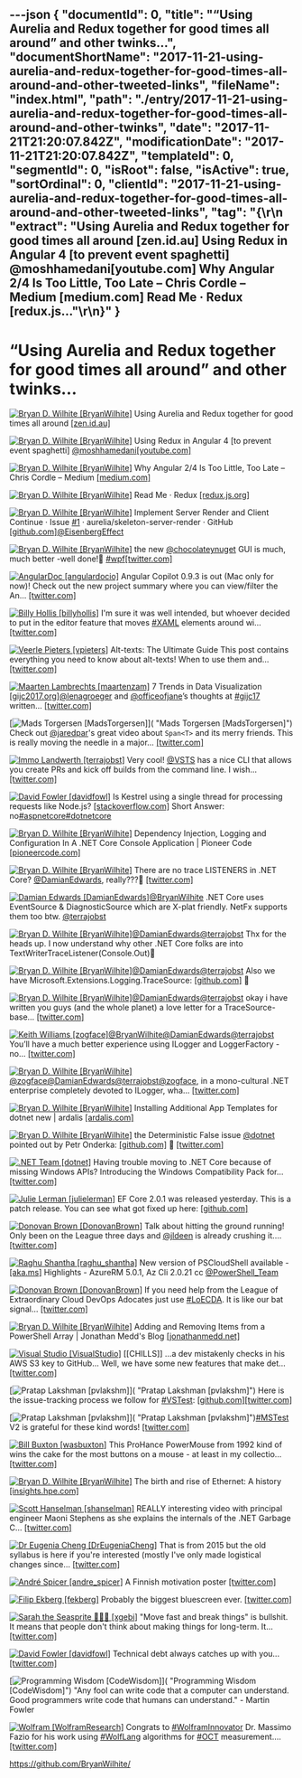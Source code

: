 ---json
{
  "documentId": 0,
  "title": "“Using Aurelia and Redux together for good times all around” and other twinks…",
  "documentShortName": "2017-11-21-using-aurelia-and-redux-together-for-good-times-all-around-and-other-tweeted-links",
  "fileName": "index.html",
  "path": "./entry/2017-11-21-using-aurelia-and-redux-together-for-good-times-all-around-and-other-twinks",
  "date": "2017-11-21T21:20:07.842Z",
  "modificationDate": "2017-11-21T21:20:07.842Z",
  "templateId": 0,
  "segmentId": 0,
  "isRoot": false,
  "isActive": true,
  "sortOrdinal": 0,
  "clientId": "2017-11-21-using-aurelia-and-redux-together-for-good-times-all-around-and-other-tweeted-links",
  "tag": "{\r\n  \"extract\": \"Using Aurelia and Redux together for good times all around [zen.id.au] Using Redux in Angular 4 [to prevent event spaghetti] @moshhamedani[youtube.com] Why Angular 2/4 Is Too Little, Too Late – Chris Cordle – Medium [medium.com] Read Me · Redux [redux.js...\"\r\n}"
}
---

# “Using Aurelia and Redux together for good times all around” and other twinks…

[<img alt="Bryan D. Wilhite [BryanWilhite]" src="https://songhay.blob.core.windows.net/shared-social-twitter/BryanWilhite.jpeg">](http://songhayblog.azurewebsites.net/ "Bryan D. Wilhite [BryanWilhite]") Using Aurelia and Redux together for good times all around [[zen.id.au]](https://zen.id.au/using-aurelia-and-redux-together-for-good-times-all-around/)

[<img alt="Bryan D. Wilhite [BryanWilhite]" src="https://songhay.blob.core.windows.net/shared-social-twitter/BryanWilhite.jpeg">](http://songhayblog.azurewebsites.net/ "Bryan D. Wilhite [BryanWilhite]") Using Redux in Angular 4 [to prevent event spaghetti] [@moshhamedani](http://twitter.com/moshhamedani)[[youtube.com]](https://www.youtube.com/watch?v=UEcdQR-NoNA)

[<img alt="Bryan D. Wilhite [BryanWilhite]" src="https://songhay.blob.core.windows.net/shared-social-twitter/BryanWilhite.jpeg">](http://songhayblog.azurewebsites.net/ "Bryan D. Wilhite [BryanWilhite]") Why Angular 2/4 Is Too Little, Too Late – Chris Cordle – Medium [[medium.com]](https://medium.com/@chriscordle/why-angular-2-4-is-too-little-too-late-ea86d7fa0bae)

[<img alt="Bryan D. Wilhite [BryanWilhite]" src="https://songhay.blob.core.windows.net/shared-social-twitter/BryanWilhite.jpeg">](http://songhayblog.azurewebsites.net/ "Bryan D. Wilhite [BryanWilhite]") Read Me · Redux [[redux.js.org]](http://redux.js.org/)

[<img alt="Bryan D. Wilhite [BryanWilhite]" src="https://songhay.blob.core.windows.net/shared-social-twitter/BryanWilhite.jpeg">](http://songhayblog.azurewebsites.net/ "Bryan D. Wilhite [BryanWilhite]") Implement Server Render and Client Continue · Issue [#1](http://twitter.com/search?q=%231) · aurelia/skeleton-server-render · GitHub [[github.com]](https://github.com/aurelia/skeleton-server-render/issues/1)[@EisenbergEffect](http://twitter.com/EisenbergEffect)

[<img alt="Bryan D. Wilhite [BryanWilhite]" src="https://songhay.blob.core.windows.net/shared-social-twitter/BryanWilhite.jpeg">](http://songhayblog.azurewebsites.net/ "Bryan D. Wilhite [BryanWilhite]") the new [@chocolateynuget](http://twitter.com/chocolateynuget) GUI is much, much better -well done!🧐 [#wpf](http://twitter.com/search?q=%23wpf)[[twitter.com]](https://twitter.com/BryanWilhite/status/922580888617066496/photo/1)

[<img alt="AngularDoc [angulardocio]" src="https://songhay.blob.core.windows.net/shared-social-twitter/angulardocio.jpg">](http://angulardoc.io/ "AngularDoc [angulardocio]") Angular Copilot 0.9.3 is out (Mac only for now)! Check out the new project summary where you can view/filter the An… [[twitter.com]](https://twitter.com/i/web/status/931604677543653376)

[<img alt="Billy Hollis [billyhollis]" src="https://songhay.blob.core.windows.net/shared-social-twitter/billyhollis.jpg">](http://billyhollis.me/ "Billy Hollis [billyhollis]") I'm sure it was well intended, but whoever decided to put in the editor feature that moves [#XAML](http://twitter.com/search?q=%23XAML) elements around wi… [[twitter.com]](https://twitter.com/i/web/status/930983273387515905)

[<img alt="Veerle Pieters [vpieters]" src="https://songhay.blob.core.windows.net/shared-social-twitter/vpieters.png">](http://veerle.duoh.com/ "Veerle Pieters [vpieters]") Alt-texts: The Ultimate Guide This post contains everything you need to know about alt-texts! When to use them and… [[twitter.com]](https://twitter.com/i/web/status/932873401894567936)

[<img alt="Maarten Lambrechts [maartenzam]" src="https://songhay.blob.core.windows.net/shared-social-twitter/maartenzam.jpg">](http://www.maartenlambrechts.com/ "Maarten Lambrechts [maartenzam]") 7 Trends in Data Visualization [[gijc2017.org]](https://gijc2017.org/2017/11/19/data-visualization/)[@lenagroeger](http://twitter.com/lenagroeger) and [@officeofjane](http://twitter.com/officeofjane)’s thoughts at [#gijc17](http://twitter.com/search?q=%23gijc17) written… [[twitter.com]](https://twitter.com/i/web/status/932872697637494784)

[<img alt="Mads Torgersen [MadsTorgersen]" src="https://songhay.blob.core.windows.net/shared-social-twitter/MadsTorgersen.jpeg">]( "Mads Torgersen [MadsTorgersen]") Check out [@jaredpar](http://twitter.com/jaredpar)'s great video about `Span<T>` and its merry friends. This is really moving the needle in a major… [[twitter.com]](https://twitter.com/i/web/status/930891929708937217)

[<img alt="Immo Landwerth [terrajobst]" src="https://songhay.blob.core.windows.net/shared-social-twitter/terrajobst.jpg">](http://immo.landwerth.net/ "Immo Landwerth [terrajobst]") Very cool! [@VSTS](http://twitter.com/VSTS) has a nice CLI that allows you create PRs and kick off builds from the command line. I wish… [[twitter.com]](https://twitter.com/i/web/status/931003426778968064)

[<img alt="David Fowler [davidfowl]" src="https://songhay.blob.core.windows.net/shared-social-twitter/davidfowl.jpeg">](http://davidfowl.com/ "David Fowler [davidfowl]") Is Kestrel using a single thread for processing requests like Node.js? [[stackoverflow.com]](https://stackoverflow.com/q/40948857/45091?stw=2) Short Answer: no[#aspnetcore](http://twitter.com/search?q=%23aspnetcore)[#dotnetcore](http://twitter.com/search?q=%23dotnetcore)

[<img alt="Bryan D. Wilhite [BryanWilhite]" src="https://songhay.blob.core.windows.net/shared-social-twitter/BryanWilhite.jpeg">](http://songhayblog.azurewebsites.net/ "Bryan D. Wilhite [BryanWilhite]") Dependency Injection, Logging and Configuration In A .NET Core Console Application | Pioneer Code [[pioneercode.com]](https://pioneercode.com/post/dependency-injection-logging-and-configuration-in-a-dot-net-core-console-app)

[<img alt="Bryan D. Wilhite [BryanWilhite]" src="https://songhay.blob.core.windows.net/shared-social-twitter/BryanWilhite.jpeg">](http://songhayblog.azurewebsites.net/ "Bryan D. Wilhite [BryanWilhite]") There are no trace LISTENERS in .NET Core? [@DamianEdwards](http://twitter.com/DamianEdwards), really???😬 [[twitter.com]](https://twitter.com/BryanWilhite/status/922320456404811776/photo/1)

[<img alt="Damian Edwards [DamianEdwards]" src="https://songhay.blob.core.windows.net/shared-social-twitter/DamianEdwards.jpg">](http://damianedwards.wordpress.com/ "Damian Edwards [DamianEdwards]")[@BryanWilhite](http://twitter.com/BryanWilhite) .NET Core uses EventSource & DiagnosticSource which are X-plat friendly. NetFx supports them too btw. [@terrajobst](http://twitter.com/terrajobst)

[<img alt="Bryan D. Wilhite [BryanWilhite]" src="https://songhay.blob.core.windows.net/shared-social-twitter/BryanWilhite.jpeg">](http://songhayblog.azurewebsites.net/ "Bryan D. Wilhite [BryanWilhite]")[@DamianEdwards](http://twitter.com/DamianEdwards)[@terrajobst](http://twitter.com/terrajobst) Thx for the heads up. I now understand why other .NET Core folks are into TextWriterTraceListener(Console.Out)🧐

[<img alt="Bryan D. Wilhite [BryanWilhite]" src="https://songhay.blob.core.windows.net/shared-social-twitter/BryanWilhite.jpeg">](http://songhayblog.azurewebsites.net/ "Bryan D. Wilhite [BryanWilhite]")[@DamianEdwards](http://twitter.com/DamianEdwards)[@terrajobst](http://twitter.com/terrajobst) Also we have Microsoft.Extensions.Logging.TraceSource: [[github.com]](https://github.com/BryanWilhite/dotnet-core/blob/master/dotnet-console-textwritertracelistener/Songhay.ListenerOne.Shell/Songhay.ListenerOne.Shell.csproj) 🤠

[<img alt="Bryan D. Wilhite [BryanWilhite]" src="https://songhay.blob.core.windows.net/shared-social-twitter/BryanWilhite.jpeg">](http://songhayblog.azurewebsites.net/ "Bryan D. Wilhite [BryanWilhite]")[@DamianEdwards](http://twitter.com/DamianEdwards)[@terrajobst](http://twitter.com/terrajobst) okay i have written you guys (and the whole planet) a love letter for a TraceSource-base… [[twitter.com]](https://twitter.com/i/web/status/922533793713373184)

[<img alt="Keith Williams [zogface]" src="https://songhay.blob.core.windows.net/shared-social-twitter/zogface.jpg">](http://www.sunbrandingsolutions.com/ "Keith Williams [zogface]")[@BryanWilhite](http://twitter.com/BryanWilhite)[@DamianEdwards](http://twitter.com/DamianEdwards)[@terrajobst](http://twitter.com/terrajobst) You’ll have a much better experience using ILogger and LoggerFactory - no… [[twitter.com]](https://twitter.com/i/web/status/922535535482195969)

[<img alt="Bryan D. Wilhite [BryanWilhite]" src="https://songhay.blob.core.windows.net/shared-social-twitter/BryanWilhite.jpeg">](http://songhayblog.azurewebsites.net/ "Bryan D. Wilhite [BryanWilhite]")[@zogface](http://twitter.com/zogface)[@DamianEdwards](http://twitter.com/DamianEdwards)[@terrajobst](http://twitter.com/terrajobst)[@zogface](http://twitter.com/zogface), in a mono-cultural .NET enterprise completely devoted to ILogger, wha… [[twitter.com]](https://twitter.com/i/web/status/922546156323856384)

[<img alt="Bryan D. Wilhite [BryanWilhite]" src="https://songhay.blob.core.windows.net/shared-social-twitter/BryanWilhite.jpeg">](http://songhayblog.azurewebsites.net/ "Bryan D. Wilhite [BryanWilhite]") Installing Additional App Templates for dotnet new | ardalis [[ardalis.com]](http://ardalis.com/installing-additional-app-templates-for-dotnet-new)

[<img alt="Bryan D. Wilhite [BryanWilhite]" src="https://songhay.blob.core.windows.net/shared-social-twitter/BryanWilhite.jpeg">](http://songhayblog.azurewebsites.net/ "Bryan D. Wilhite [BryanWilhite]") the Deterministic False issue [@dotnet](http://twitter.com/dotnet) pointed out by Petr Onderka: [[github.com]](https://github.com/dotnet/sdk/issues/1098) 🧐 [[twitter.com]](https://twitter.com/BryanWilhite/status/922568855653793792/photo/1)

[<img alt=".NET Team [dotnet]" src="https://songhay.blob.core.windows.net/shared-social-twitter/dotnet.png">](http://www.dot.net/ ".NET Team [dotnet]") Having trouble moving to .NET Core because of missing Windows APIs? Introducing the Windows Compatibility Pack for… [[twitter.com]](https://twitter.com/i/web/status/931205222579318784)

[<img alt="Julie Lerman [julielerman]" src="https://songhay.blob.core.windows.net/shared-social-twitter/julielerman.jpeg">](http://about.me/julielerman "Julie Lerman [julielerman]") EF Core 2.0.1 was released yesterday. This is a patch release. You can see what got fixed up here: [[github.com]](https://github.com/aspnet/EntityFrameworkCore/releases)

[<img alt="Donovan Brown [DonovanBrown]" src="https://songhay.blob.core.windows.net/shared-social-twitter/DonovanBrown.jpg">](http://donovanbrown.com/ "Donovan Brown [DonovanBrown]") Talk about hitting the ground running! Only been on the League three days and [@jldeen](http://twitter.com/jldeen) is already crushing it.… [[twitter.com]](https://twitter.com/i/web/status/930915005016535043)

[<img alt="Raghu Shantha [raghu_shantha]" src="https://songhay.blob.core.windows.net/shared-social-twitter/raghu_shantha.jpg">](https://ms.portal.azure.com/ "Raghu Shantha [raghu_shantha]") New version of PSCloudShell available - [[aka.ms]](http://aka.ms/cloudshell) Highlights - AzureRM 5.0.1, Az Cli 2.0.21 cc [@PowerShell_Team](http://twitter.com/PowerShell_Team)

[<img alt="Donovan Brown [DonovanBrown]" src="https://songhay.blob.core.windows.net/shared-social-twitter/DonovanBrown.jpg">](http://donovanbrown.com/ "Donovan Brown [DonovanBrown]") If you need help from the League of Extraordinary Cloud DevOps Adocates just use [#LoECDA](http://twitter.com/search?q=%23LoECDA). It is like our bat signal… [[twitter.com]](https://twitter.com/i/web/status/931567144705302528)

[<img alt="Bryan D. Wilhite [BryanWilhite]" src="https://songhay.blob.core.windows.net/shared-social-twitter/BryanWilhite.jpeg">](http://songhayblog.azurewebsites.net/ "Bryan D. Wilhite [BryanWilhite]") Adding and Removing Items from a PowerShell Array | Jonathan Medd's Blog [[jonathanmedd.net]](http://www.jonathanmedd.net/2014/01/adding-and-removing-items-from-a-powershell-array.html)

[<img alt="Visual Studio [VisualStudio]" src="https://songhay.blob.core.windows.net/shared-social-twitter/VisualStudio.jpg">](http://www.visualstudio.com/ "Visual Studio [VisualStudio]") [[CHILLS]] ...a dev mistakenly checks in his AWS S3 key to GitHub... Well, we have some new features that make det… [[twitter.com]](https://twitter.com/i/web/status/932647729691611136)

[<img alt="Pratap Lakshman [pvlakshm]" src="https://songhay.blob.core.windows.net/shared-social-twitter/pvlakshm.jpeg">]( "Pratap Lakshman [pvlakshm]") Here is the issue-tracking process we follow for [#VSTest](http://twitter.com/search?q=%23VSTest): [[github.com]](https://github.com/Microsoft/vstest-docs/blob/master/issuetracking.md)[[twitter.com]](https://twitter.com/pvlakshm/status/932943030255984643/photo/1)

[<img alt="Pratap Lakshman [pvlakshm]" src="https://songhay.blob.core.windows.net/shared-social-twitter/pvlakshm.jpeg">]( "Pratap Lakshman [pvlakshm]")[#MSTest](http://twitter.com/search?q=%23MSTest) V2 is grateful for these kind words! [[twitter.com]](https://twitter.com/dhelper/status/931256933285318656)

[<img alt="Bill Buxton [wasbuxton]" src="https://songhay.blob.core.windows.net/shared-social-twitter/wasbuxton.jpg">](http://www.billbuxton.com/ "Bill Buxton [wasbuxton]") This ProHance PowerMouse from 1992 kind of wins the cake for the most buttons on a mouse - at least in my collectio… [[twitter.com]](https://twitter.com/i/web/status/932645596581675008)

[<img alt="Bryan D. Wilhite [BryanWilhite]" src="https://songhay.blob.core.windows.net/shared-social-twitter/BryanWilhite.jpeg">](http://songhayblog.azurewebsites.net/ "Bryan D. Wilhite [BryanWilhite]") The birth and rise of Ethernet: A history [[insights.hpe.com]](https://insights.hpe.com/articles/the-birth-and-rise-of-ethernet-a-history-1706.html)

[<img alt="Scott Hanselman [shanselman]" src="https://songhay.blob.core.windows.net/shared-social-twitter/shanselman.jpg">](http://hanselman.com/ "Scott Hanselman [shanselman]") REALLY interesting video with principal engineer Maoni Stephens as she explains the internals of the .NET Garbage C… [[twitter.com]](https://twitter.com/i/web/status/932430101513347072)

[<img alt="Dr Eugenia Cheng [DrEugeniaCheng]" src="https://songhay.blob.core.windows.net/shared-social-twitter/DrEugeniaCheng.jpg">](http://www.eugeniacheng.com/ "Dr Eugenia Cheng [DrEugeniaCheng]") That is from 2015 but the old syllabus is here if you're interested (mostly I've only made logistical changes since… [[twitter.com]](https://twitter.com/i/web/status/931256981075185664)

[<img alt="André Spicer [andre_spicer]" src="https://songhay.blob.core.windows.net/shared-social-twitter/andre_spicer.jpg">](https://sites.google.com/site/andrespicer/home "André Spicer [andre_spicer]") A Finnish motivation poster [[twitter.com]](https://twitter.com/andre_spicer/status/931595148672339968/photo/1)

[<img alt="Filip Ekberg [fekberg]" src="https://songhay.blob.core.windows.net/shared-social-twitter/fekberg.jpg">](http://filipekberg.se/ "Filip Ekberg [fekberg]") Probably the biggest bluescreen ever. [[twitter.com]](https://twitter.com/fekberg/status/932264936180453376/photo/1)

[<img alt="Sarah the Seasprite 🧜🏻‍♀️ [xgebi]" src="https://songhay.blob.core.windows.net/shared-social-twitter/xgebi.jpg">](https://www.sarahgebauer.com/ "Sarah the Seasprite 🧜🏻‍♀️ [xgebi]") "Move fast and break things" is bullshit. It means that people don't think about making things for long-term. It… [[twitter.com]](https://twitter.com/i/web/status/932540019662835712)

[<img alt="David Fowler [davidfowl]" src="https://songhay.blob.core.windows.net/shared-social-twitter/davidfowl.jpeg">](http://davidfowl.com/ "David Fowler [davidfowl]") Technical debt always catches up with you... [[twitter.com]](https://twitter.com/davidfowl/status/932545703087194113/photo/1)

[<img alt="Programming Wisdom [CodeWisdom]" src="https://songhay.blob.core.windows.net/shared-social-twitter/CodeWisdom.jpg">]( "Programming Wisdom [CodeWisdom]") "Any fool can write code that a computer can understand. Good programmers write code that humans can understand." - Martin Fowler

[<img alt="Wolfram [WolframResearch]" src="https://songhay.blob.core.windows.net/shared-social-twitter/WolframResearch.png">](http://www.wolfram.com/ "Wolfram [WolframResearch]") Congrats to [#WolframInnovator](http://twitter.com/search?q=%23WolframInnovator) Dr. Massimo Fazio for his work using [#WolfLang](http://twitter.com/search?q=%23WolfLang) algorithms for [#OCT](http://twitter.com/search?q=%23OCT) measurement.… [[twitter.com]](https://twitter.com/i/web/status/932992262182719488)

<https://github.com/BryanWilhite/>
